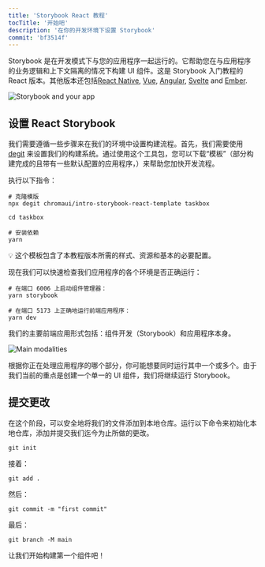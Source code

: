 ```yaml
---
title: 'Storybook React 教程'
tocTitle: '开始吧'
description: '在你的开发环境下设置 Storybook'
commit: 'bf3514f'
---
```


Storybook 是在开发模式下与您的应用程序一起运行的。它帮助您在与应用程序的业务逻辑和上下文隔离的情况下构建 UI 组件。这是 Storybook 入门教程的 React 版本。其他版本还包括[React Native](/intro-to-storybook/react-native/en/get-started), [Vue](/intro-to-storybook/vue/en/get-started), [Angular](/intro-to-storybook/angular/en/get-started), [Svelte](/intro-to-storybook/svelte/en/get-started) and [Ember](/intro-to-storybook/ember/en/get-started).

![Storybook and your app](/intro-to-storybook/storybook-relationship.jpg)

## 设置 React Storybook

我们需要遵循一些步骤来在我们的环境中设置构建流程。首先，我们需要使用 [degit](https://github.com/Rich-Harris/degit) 来设置我们的构建系统。通过使用这个工具包，您可以下载“模板”（部分构建完成的且带有一些默认配置的应用程序，）来帮助您加快开发流程。

执行以下指令：

```shell:clipboard=false
# 克隆模版
npx degit chromaui/intro-storybook-react-template taskbox

cd taskbox

# 安装依赖
yarn
```

<div class="aside">
💡 这个模板包含了本教程版本所需的样式、资源和基本的必要配置。
</div>

现在我们可以快速检查我们应用程序的各个环境是否正确运行：

```shell:clipboard=false
# 在端口 6006 上启动组件管理器：
yarn storybook

# 在端口 5173 上正确地运行前端应用程序：
yarn dev
```

我们的主要前端应用形式包括：组件开发（Storybook）和应用程序本身。

![Main modalities](/intro-to-storybook/app-main-modalities-react.png)

根据你正在处理应用程序的哪个部分，你可能想要同时运行其中一个或多个。由于我们当前的重点是创建一个单一的 UI 组件，我们将继续运行 Storybook。

## 提交更改

在这个阶段，可以安全地将我们的文件添加到本地仓库。运行以下命令来初始化本地仓库，添加并提交我们迄今为止所做的更改。

```shell
git init
```

接着：

```shell
git add .
```

然后：

```shell
git commit -m "first commit"
```

最后：

```shell
git branch -M main
```

让我们开始构建第一个组件吧！
